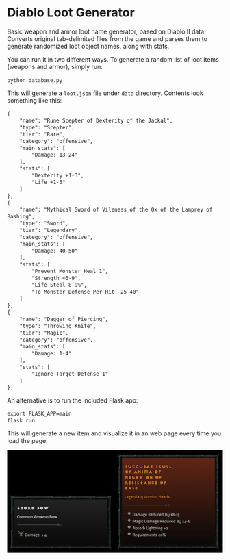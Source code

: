 # Diablo Loot Generator
Basic weapon and armor loot name generator, based on Diablo II data. Converts original tab-delimited files from the game and parses them to generate randomized loot object names, along with stats. 

You can run it in two different ways. To generate a random list of loot items (weapons and armor), simply run:

`python database.py`

This will generate a `loot.json` file under `data` directory. Contents look something like this:

```
{
    "name": "Rune Scepter of Dexterity of the Jackal",
    "type": "Scepter",
    "tier": "Rare",
    "category": "offensive",
    "main_stats": [
        "Damage: 13-24"
    ],
    "stats": [
        "Dexterity +1-3",
        "Life +1-5"
    ]
},
{
    "name": "Mythical Sword of Vileness of the Ox of the Lamprey of Bashing",
    "type": "Sword",
    "tier": "Legendary",
    "category": "offensive",
    "main_stats": [
        "Damage: 40-50"
    ],
    "stats": [
        "Prevent Monster Heal 1",
        "Strength +6-9",
        "Life Steal 8-9%",
        "To Monster Defense Per Hit -25-40"
    ]
},
{
    "name": "Dagger of Piercing",
    "type": "Throwing Knife",
    "tier": "Magic",
    "category": "offensive",
    "main_stats": [
        "Damage: 1-4"
    ],
    "stats": [
        "Ignore Target Defense 1"
    ]
},
```

An alternative is to run the included Flask app:

```
export FLASK_APP=main
flask run
```

This will generate a new item and visualize it in an web page every time you load the page:

![Loot Sample](./images/loot.png)
